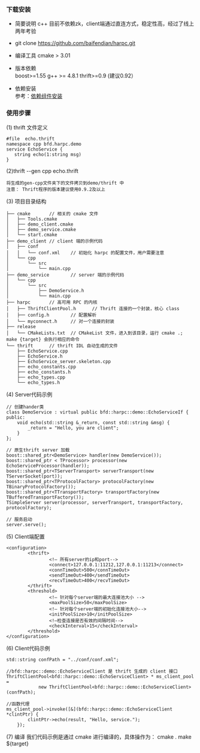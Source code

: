 ### 下载安装
* 简要说明
  c++ 目前不依赖zk，client端通过直连方式，稳定性高，经过了线上两年考验

* git clone https://github.com/baifendian/harpc.git
 

* 编译工具
    cmake > 3.01

* 版本依赖  
    boost>=1.55
    g++ >= 4.8.1
    thrift>=0.9 (建议0.92）

* 依赖安装  
    参考：[依赖组件安装](./dependencies.md)

### 使用步骤
(1) thrift 文件定义
```
#file  echo.thrift
namespace cpp bfd.harpc.demo
service EchoService {
   string echo(1:string msg)
}
```

(2)thrift --gen cpp echo.thrift

    将生成的gen-cpp文件夹下的文件拷贝到demo/thrift 中
    注意： Thrift程序的版本建议使用0.9.2及以上

(3) 项目目录结构
```
├── cmake       // 相关的 cmake 文件
│   ├── Tools.cmake
│   ├── demo_client.cmake
│   ├── demo_service.cmake
│   └── start.cmake
├── demo_client // client 端的示例代码
│   ├── conf
│   │   └── conf.xml    // 初始化 harpc 的配置文件，用户需要注意
│   └── cpp
│       └── src
│           └── main.cpp
├── demo_service        // server 端的示例代码
│   └── cpp
│       └── src
│           ├── DemoService.h
│           └── main.cpp
├── harpc       // 高可用 RPC 的内核
│   ├── ThriftClientPool.h      // Thrift 连接的一个封装，核心 class
│   ├── config.h        // 配置解析
│   └── myconnect.h     // 对一个连接的封装
├── release
│   └── CMakeLists.txt  // CMakeList 文件，进入到该目录，运行 cmake .; make {target} 会执行相应的命令
└── thrift      // thrift IDL 自动生成的文件
    ├── EchoService.cpp
    ├── EchoService.h
    ├── EchoService_server.skeleton.cpp
    ├── echo_constants.cpp
    ├── echo_constants.h
    ├── echo_types.cpp
    └── echo_types.h
```

(4) Server代码示例
```
// 创建hander类
class DemoService : virtual public bfd::harpc::demo::EchoServiceIf {
public:
    void echo(std::string &_return, const std::string &msg) {
        _return = "Hello, you are client";
    }
}; 

// 原生thrift server 加载
boost::shared_ptr<DemoService> handler(new DemoService());
boost::shared_ptr < TProcessor> processor(new EchoServiceProcessor(handler));
boost::shared_ptr<TServerTransport> serverTransport(new TServerSocket(port));
boost::shared_ptr<TProtocolFactory> protocolFactory(new TBinaryProtocolFactory());
boost::shared_ptr<TTransportFactory> transportFactory(new TBufferedTransportFactory());
TSimpleServer server(processor, serverTransport, transportFactory, protocolFactory);

// 服务启动
server.serve();

```

(5) Client端配置
```
<configuration>
        <thrift>
                <!– 所有server的ip和port-->
                <connect>127.0.0.1:11212,127.0.0.1:11213</connect>
                <connTimeOut>500</connTimeOut>
                <sendTimeOut>400</sendTimeOut>
                <recvTimeOut>400</recvTimeOut>
        </thrift>
        <threshold>
                <!– 针对每个server端的最大连接池大小 -->
                <maxPoolSize>50</maxPoolSize>
                <!– 针对每个server端的初始化连接池大小-->
                <initPoolSize>10</initPoolSize>
                <!—检查连接是否有效的间隔时间-->
                <checkInterval>15</checkInterval>
        </threshold>
</configuration>
```

(6) Client代码示例
```
std::string confPath = "../conf/conf.xml";

//bfd::harpc::demo::EchoServiceClient 是 thrift 生成的 client 接口
ThriftClientPool<bfd::harpc::demo::EchoServiceClient> * ms_client_pool =
            new ThriftClientPool<bfd::harpc::demo::EchoServiceClient>(confPath);
 
//函数代理
ms_client_pool->invoke([&](bfd::harpc::demo::EchoServiceClient *clintPtr) {
        clintPtr->echo(result, "Hello, service.");
    });

```

(7) 编译
我们代码示例是通过 cmake 进行编译的，具体操作为：
cmake .
make ${target}
